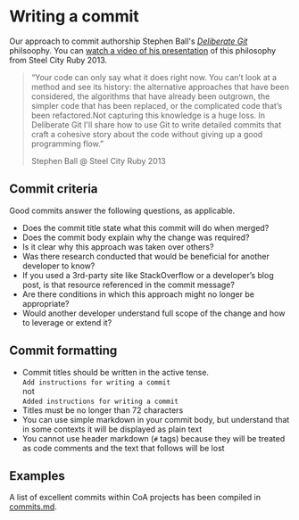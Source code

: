 # Writing a commit

Our approach to commit authorship Stephen Ball's [_Deliberate Git_](http://www.rakeroutes.com/blog/deliberate-git/) philsoophy. You can [watch a video of his presentation](https://vimeo.com/72762735) of this philosophy from Steel City Ruby 2013.

> “Your code can only say what it does right now. You can’t look at a method and see its history: the alternative approaches that have been considered, the algorithms that have already been outgrown, the simpler code that has been replaced, or the complicated code that’s been refactored.Not capturing this knowledge is a huge loss. In Deliberate Git I'll share how to use Git to write detailed commits that craft a cohesive story about the code without giving up a good programming flow.”
>
> Stephen Ball @ Steel City Ruby 2013

## Commit criteria

Good commits answer the following questions, as applicable.

- Does the commit title state what this commit will do when merged?
- Does the commit body explain why the change was required?
- Is it clear why this approach was taken over others?
- Was there research conducted that would be beneficial for another developer to know?
- If you used a 3rd-party site like StackOverflow or a developer’s blog post, is that resource referenced in the commit message?
- Are there conditions in which this approach might no longer be appropriate?
- Would another developer understand full scope of the change and how to leverage or extend it?

## Commit formatting

- Commit titles should be written in the active tense.  
  `Add instructions for writing a commit`  
  not  
  `Added instructions for writing a commit`
- Titles must be no longer than 72 characters
- You can use simple markdown in your commit body, but understand that in some contexts it will be displayed as plain text
- You cannot use header markdown (`#` tags) because they will be treated as code comments and the text that follows will be lost

## Examples

A list of excellent commits within CoA projects has been compiled in [commits.md](commits.md).